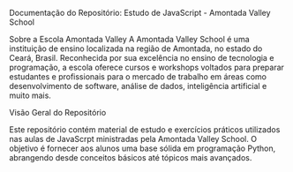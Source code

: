 Documentação do Repositório: Estudo de JavaScript - Amontada Valley School

Sobre a Escola Amontada Valley
A Amontada Valley School é uma instituição de ensino localizada na região de Amontada, no estado do Ceará, Brasil. 
Reconhecida por sua excelência no ensino de tecnologia e programação, a escola oferece cursos e workshops voltados 
para preparar estudantes e profissionais para o mercado de trabalho em áreas como desenvolvimento de software, análise de dados, inteligência artificial e muito mais.

Visão Geral do Repositório

Este repositório contém material de estudo e exercícios práticos utilizados nas aulas de JavaScrpt ministradas pela Amontada Valley School. 
O objetivo é fornecer aos alunos uma base sólida em programação Python, abrangendo desde conceitos básicos até tópicos mais avançados.
